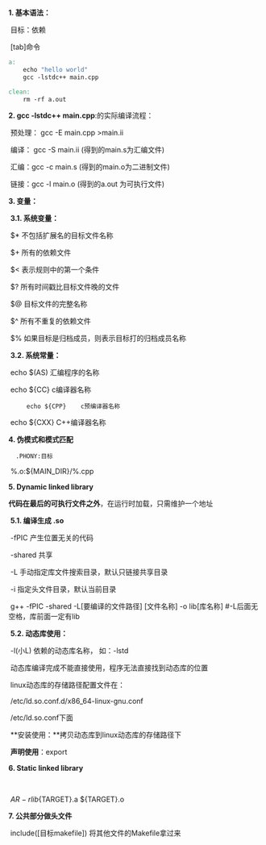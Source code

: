 **1. 基本语法：**

​	目标：依赖

​	[tab]命令

```makefile
a:
	echo "hello world"
	gcc -lstdc++ main.cpp

clean:
	rm -rf a.out
```

**2. gcc -lstdc++ main.cpp**:的实际编译流程：

​		预处理： gcc -E main.cpp >main.ii

​		编译： gcc -S main.ii   (得到的main.s为汇编文件)

​		汇编：gcc -c main.s    (得到的main.o为二进制文件)

​		链接：gcc -l main.o     (得到的a.out 为可执行文件)

**3. 变量：**

​	**3.1. 系统变量：**

​		$* 不包括扩展名的目标文件名称

​		$+ 所有的依赖文件

​		$< 表示规则中的第一个条件

​		$? 所有时间戳比目标文件晚的文件

​		$@ 目标文件的完整名称

​		$^ 所有不重复的依赖文件

​		$% 如果目标是归档成员，则表示目标打的归档成员名称

​	**3.2. 系统常量：**

​		    echo $(AS) 	汇编程序的名称

​    		echo ${CC}		c编译器名称

   		 echo ${CPP}	c预编译器名称

​    		echo ${CXX}	C++编译器名称

**4. 伪模式和模式匹配**

 	  .PHONY:目标

​		%.o:${MAIN_DIR}/%.cpp

**5. Dynamic linked library**

​	**代码在最后的可执行文件之外**，在运行时加载，只需维护一个地址

​	**5.1. 编译生成 .so**

​		-fPIC 产生位置无关的代码

​		-shared 共享

​		-L 手动指定库文件搜索目录，默认只链接共享目录

​		-i	指定头文件目录，默认当前目录

​		g++ -fPIC -shared -L[要编译的文件路径] [文件名称] -o lib[库名称] 		#-L后面无空格，库前面一定有lib

​	**5.2. 动态库使用：**

​			-l(小L) 依赖的动态库名称， 如：-lstd

​			动态库编译完成不能直接使用，程序无法直接找到动态库的位置

​			linux动态库的存储路径配置文件在：

​				/etc/ld.so.conf.d/x86_64-linux-gnu.conf

​				/etc/ld.so.conf下面

​			**安装使用：**拷贝动态库到linux动态库的存储路径下

​			**声明使用**：export

**6. Static linked library**

​	

​	${AR} -r lib${TARGET}.a ${TARGET}.o

**7. 公共部分做头文件**

​	include([目标makefile])	将其他文件的Makefile拿过来
